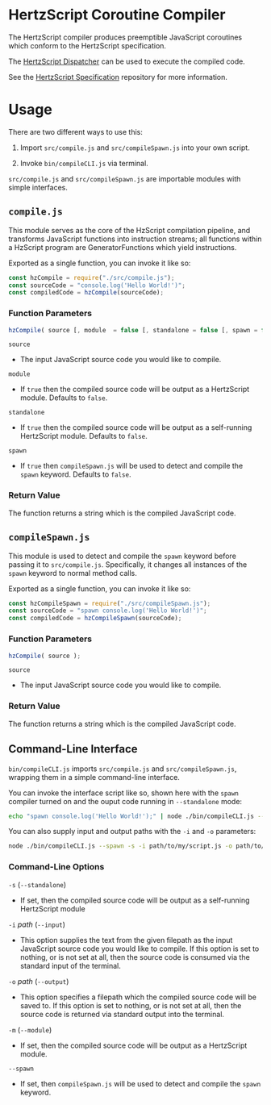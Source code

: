 # HertzScript Coroutine Compiler

The HertzScript compiler produces preemptible JavaScript coroutines which conform to the HertzScript specification.

The [HertzScript Dispatcher](https://github.com/Floofies/hertzscript-dispatcher) can be used to execute the compiled code.

See the [HertzScript Specification](https://github.com/Floofies/hertzscript-specification) repository for more information.

# Usage

There are two different ways to use this:

1. Import `src/compile.js` and `src/compileSpawn.js` into your own script.

2. Invoke `bin/compileCLI.js` via terminal.

`src/compile.js` and `src/compileSpawn.js` are importable modules with simple interfaces.

## `compile.js`

This module serves as the core of the HzScript compilation pipeline, and transforms JavaScript functions into instruction streams; all functions within a HzScript program are GeneratorFunctions which yield instructions.

Exported as a single function, you can invoke it like so:

```JavaScript
const hzCompile = require("./src/compile.js");
const sourceCode = "console.log('Hello World!')";
const compiledCode = hzCompile(sourceCode);
```

### Function Parameters

```JavaScript
hzCompile( source [, module  = false [, standalone = false [, spawn = false ]]]);
```

`source`

- The input JavaScript source code you would like to compile.

`module`

- If `true` then the compiled source code will be output as a HertzScript module. Defaults to `false`.

`standalone`

- If `true` then the compiled source code will be output as a self-running HertzScript module. Defaults to `false`.

`spawn`

- If `true` then `compileSpawn.js` will be used to detect and compile the `spawn` keyword. Defaults to `false`.

### Return Value

The function returns a string which is the compiled JavaScript code.


## `compileSpawn.js`

This module is used to detect and compile the `spawn` keyword before passing it to `src/compile.js`. Specifically, it changes all instances of the `spawn` keyword to normal method calls.

Exported as a single function, you can invoke it like so:

```JavaScript
const hzCompileSpawn = require("./src/compileSpawn.js");
const sourceCode = "spawn console.log('Hello World!')";
const compiledCode = hzCompileSpawn(sourceCode);
```

### Function Parameters

```JavaScript
hzCompile( source );
```

`source`

- The input JavaScript source code you would like to compile.

### Return Value

The function returns a string which is the compiled JavaScript code.

## Command-Line Interface

`bin/compileCLI.js` imports `src/compile.js` and `src/compileSpawn.js`, wrapping them in a simple command-line interface.

You can invoke the interface script like so, shown here with the `spawn` compiler turned on and the ouput code running in `--standalone` mode:

```bash
echo "spawn console.log('Hello World!');" | node ./bin/compileCLI.js --spawn -s
```

You can also supply input and output paths with the `-i` and `-o` parameters:

```bash
node ./bin/compileCLI.js --spawn -s -i path/to/my/script.js -o path/to/my/script.hz.js
```

### Command-Line Options

`-s` (`--standalone`)

- If set, then the compiled source code will be output as a self-running HertzScript module

`-i` *path* (`--input`)

- This option supplies the text from the given filepath as the input JavaScript source code you would like to compile. If this option is set to nothing, or is not set at all, then the source code is consumed via the standard input of the terminal.

`-o` *path* (`--output`)

- This option specifies a filepath which the compiled source code will be saved to. If this option is set to nothing, or is not set at all, then the source code is returned via standard output into the terminal.

`-m` (`--module`)

- If set, then the compiled source code will be output as a HertzScript module.

`--spawn`

- If set, then `compileSpawn.js` will be used to detect and compile the `spawn` keyword.